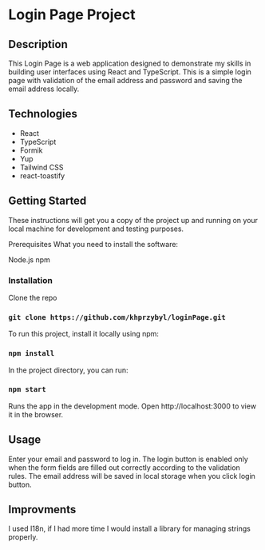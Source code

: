 # Login Page Project

## Description

This Login Page is a web application designed to demonstrate my skills in building user interfaces using React and TypeScript. This is a simple login page with validation of the email address and password and saving the email address locally.

## Technologies

- React
- TypeScript
- Formik
- Yup
- Tailwind CSS
- react-toastify

## Getting Started

These instructions will get you a copy of the project up and running on your local machine for development and testing purposes.

Prerequisites
What you need to install the software:

Node.js
npm

### Installation

Clone the repo

### `git clone https://github.com/khprzybyl/loginPage.git`

To run this project, install it locally using npm:

### `npm install`

In the project directory, you can run:

### `npm start`

Runs the app in the development mode.
Open http://localhost:3000 to view it in the browser.

## Usage

Enter your email and password to log in. The login button is enabled only when the form fields are filled out correctly according to the validation rules. The email address will be saved in local storage when you click login button.

## Improvments

I used I18n, if I had more time I would install a library for managing strings properly.
